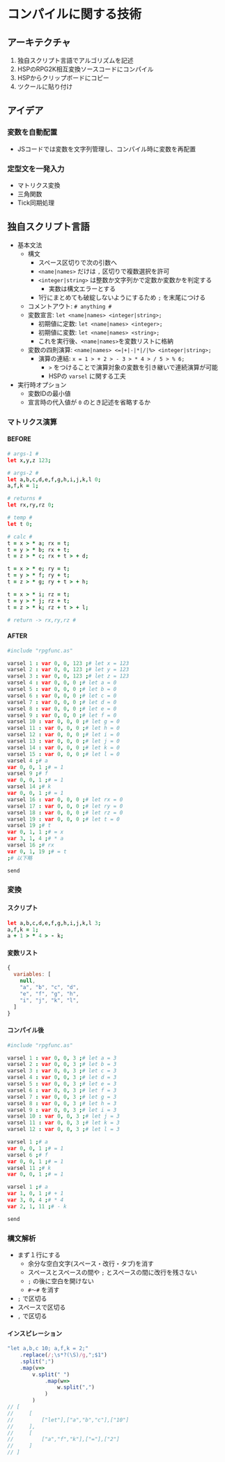 # コンパイルに関する技術

## アーキテクチャ
1. 独自スクリプト言語でアルゴリズムを記述
2. HSPのRPG2K相互変換ソースコードにコンパイル
3. HSPからクリップボードにコピー
4. ツクールに貼り付け

## アイデア
### 変数を自動配置
- JSコードでは変数を文字列管理し、コンパイル時に変数を再配置
### 定型文を一発入力
- マトリクス変換
- 三角関数
- Tick同期処理

## 独自スクリプト言語
- 基本文法
  - 構文
    - スペース区切りで次の引数へ
    - `<name|names>` だけは `,` 区切りで複数選択を許可
    - `<integer|string>` は整数か文字列かで定数か変数かを判定する
      - 実数は構文エラーとする
    - 1行にまとめても破綻しないようにするため `;` を末尾につける
  - コメントアウト: `# anything #`
  - 変数宣言: `let <name|names> <integer|string>;`
    - 初期値に定数: `let <name|names> <integer>;`
    - 初期値に変数: `let <name|names> <string>;`
    - これを実行後、`<name|names>`を変数リストに格納
  - 変数の四則演算: `<name|names> <=|+|-|*|/|%> <integer|string>;`
    - 演算の連結: `x = 1 > + 2 > - 3 > * 4 > / 5 > % 6;`
      - `>` をつけることで演算対象の変数を引き継いで連続演算が可能
      - HSPの `varsel` に関する工夫
- 実行時オプション
  - 変数IDの最小値
  - 宣言時の代入値が `0` のとき記述を省略するか

### マトリクス演算
#### BEFORE
```coffee
# args-1 #
let x,y,z 123;

# args-2 #
let a,b,c,d,e,f,g,h,i,j,k,l 0;
a,f,k = 1;

# returns #
let rx,ry,rz 0;

# temp #
let t 0;

# calc #
t = x > * a; rx = t;
t = y > * b; rx + t;
t = z > * c; rx + t > + d;

t = x > * e; ry = t;
t = y > * f; ry + t;
t = z > * g; ry + t > + h;

t = x > * i; rz = t;
t = y > * j; rz + t;
t = z > * k; rz + t > + l;

# return -> rx,ry,rz #
```
#### AFTER
```coffee
#include "rpgfunc.as"

varsel 1 : var 0, 0, 123 ;# let x = 123
varsel 2 : var 0, 0, 123 ;# let y = 123
varsel 3 : var 0, 0, 123 ;# let z = 123
varsel 4 : var 0, 0, 0 ;# let a = 0
varsel 5 : var 0, 0, 0 ;# let b = 0
varsel 6 : var 0, 0, 0 ;# let c = 0
varsel 7 : var 0, 0, 0 ;# let d = 0
varsel 8 : var 0, 0, 0 ;# let e = 0
varsel 9 : var 0, 0, 0 ;# let f = 0
varsel 10 : var 0, 0, 0 ;# let g = 0
varsel 11 : var 0, 0, 0 ;# let h = 0
varsel 12 : var 0, 0, 0 ;# let i = 0
varsel 13 : var 0, 0, 0 ;# let j = 0
varsel 14 : var 0, 0, 0 ;# let k = 0
varsel 15 : var 0, 0, 0 ;# let l = 0
varsel 4 ;# a
var 0, 0, 1 ;# = 1
varsel 9 ;# f
var 0, 0, 1 ;# = 1
varsel 14 ;# k
var 0, 0, 1 ;# = 1
varsel 16 : var 0, 0, 0 ;# let rx = 0
varsel 17 : var 0, 0, 0 ;# let ry = 0
varsel 18 : var 0, 0, 0 ;# let rz = 0
varsel 19 : var 0, 0, 0 ;# let t = 0
varsel 19 ;# t
var 0, 1, 1 ;# = x
var 3, 1, 4 ;# * a
varsel 16 ;# rx
var 0, 1, 19 ;# = t
;# 以下略

send
```
### 変換
#### スクリプト
```coffee
let a,b,c,d,e,f,g,h,i,j,k,l 3;
a,f,k = 1;
a + 1 > * 4 > - k;
```
#### 変数リスト
```js
{
  variables: [
    null,
    "a", "b", "c", "d",
    "e", "f", "g", "h",
    "i", "j", "k", "l",
  ]
}
```
#### コンパイル後
```coffee
#include "rpgfunc.as"

varsel 1 : var 0, 0, 3 ;# let a = 3
varsel 2 : var 0, 0, 3 ;# let b = 3
varsel 3 : var 0, 0, 3 ;# let c = 3
varsel 4 : var 0, 0, 3 ;# let d = 3
varsel 5 : var 0, 0, 3 ;# let e = 3
varsel 6 : var 0, 0, 3 ;# let f = 3
varsel 7 : var 0, 0, 3 ;# let g = 3
varsel 8 : var 0, 0, 3 ;# let h = 3
varsel 9 : var 0, 0, 3 ;# let i = 3
varsel 10 : var 0, 0, 3 ;# let j = 3
varsel 11 : var 0, 0, 3 ;# let k = 3
varsel 12 : var 0, 0, 3 ;# let l = 3

varsel 1 ;# a
var 0, 0, 1 ;# = 1
varsel 6 ;# f
var 0, 0, 1 ;# = 1
varsel 11 ;# k
var 0, 0, 1 ;# = 1

varsel 1 ;# a
var 1, 0, 1 ;# + 1
var 3, 0, 4 ;# * 4
var 2, 1, 11 ;# - k

send
```

### 構文解析
- まず１行にする
  - 余分な空白文字(スペース・改行・タブ)を消す
  - スペースとスペースの間や `;` とスペースの間に改行を残さない
  - `;` の後に空白を開けない
  - `#～#` を消す
- `;` で区切る
- スペースで区切る
- `,` で区切る
#### インスピレーション
```js
"let a,b,c 10; a,f,k = 2;"
    .replace(/;\s*?(\S)/g,";$1")
    .split(";")
    .map(v=>
        v.split(" ")
            .map(w=>
                w.split(",")
            )
        )
// [
//     [
//         ["let"],["a","b","c"],["10"]
//     ],
//     [
//         ["a","f","k"],["="],["2"]
//     ]
// ]
```
